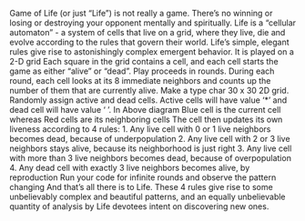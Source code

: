Game of Life (or just “Life”) is not really a game. There’s no winning or losing or destroying your opponent mentally and spiritually. Life is a “cellular automaton” - a system of cells that live on a grid, where they live, die and evolve according to the rules that govern their world. Life’s simple, elegant rules give rise to astonishingly complex emergent behavior. It is played on a 2-D grid Each square in the grid contains a cell, and each cell starts the game as either “alive” or “dead”. Play proceeds in rounds. During each round, each cell looks at its 8 immediate neighbors and counts up the number of them that are currently alive. Make a type char 30 x 30 2D grid. Randomly assign active and dead cells. Active cells will have value ‘*’ and dead cell will have value ‘ ’. In Above diagram Blue cell is the current cell whereas Red cells are its neighboring cells The cell then updates its own liveness according to 4 rules: 1. Any live cell with 0 or 1 live neighbors becomes dead, because of underpopulation 2. Any live cell with 2 or 3 live neighbors stays alive, because its neighborhood is just right 3. Any live cell with more than 3 live neighbors becomes dead, because of overpopulation 4. Any dead cell with exactly 3 live neighbors becomes alive, by reproduction Run your code for infinite rounds and observe the pattern changing And that’s all there is to Life. These 4 rules give rise to some unbelievably complex and beautiful patterns, and an equally unbelievable quantity of analysis by Life devotees intent on discovering new ones.
